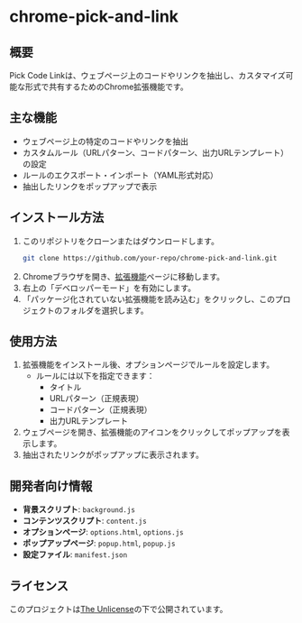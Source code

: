 # chrome-pick-and-link

## 概要
Pick Code Linkは、ウェブページ上のコードやリンクを抽出し、カスタマイズ可能な形式で共有するためのChrome拡張機能です。

## 主な機能
- ウェブページ上の特定のコードやリンクを抽出
- カスタムルール（URLパターン、コードパターン、出力URLテンプレート）の設定
- ルールのエクスポート・インポート（YAML形式対応）
- 抽出したリンクをポップアップで表示

## インストール方法
1. このリポジトリをクローンまたはダウンロードします。
   ```bash
   git clone https://github.com/your-repo/chrome-pick-and-link.git
   ```
2. Chromeブラウザを開き、[拡張機能](chrome://extensions/)ページに移動します。
3. 右上の「デベロッパーモード」を有効にします。
4. 「パッケージ化されていない拡張機能を読み込む」をクリックし、このプロジェクトのフォルダを選択します。

## 使用方法
1. 拡張機能をインストール後、オプションページでルールを設定します。
   - ルールには以下を指定できます：
     - タイトル
     - URLパターン（正規表現）
     - コードパターン（正規表現）
     - 出力URLテンプレート
2. ウェブページを開き、拡張機能のアイコンをクリックしてポップアップを表示します。
3. 抽出されたリンクがポップアップに表示されます。

## 開発者向け情報
- **背景スクリプト**: `background.js`
- **コンテンツスクリプト**: `content.js`
- **オプションページ**: `options.html`, `options.js`
- **ポップアップページ**: `popup.html`, `popup.js`
- **設定ファイル**: `manifest.json`

## ライセンス
このプロジェクトは[The Unlicense](LICENSE)の下で公開されています。